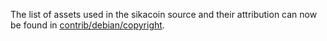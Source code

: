 The list of assets used in the sikacoin source and their attribution can now be found in [contrib/debian/copyright](../contrib/debian/copyright).
